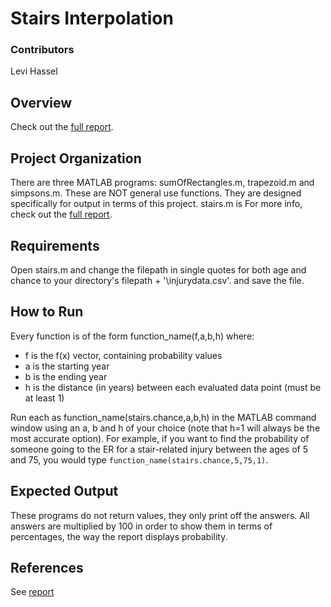 # Stairs Interpolation

### Contributors
Levi Hassel

## Overview
Check out the [full report](/report.pdf "Stair Injury Analysis Report").

## Project Organization
There are three MATLAB programs: sumOfRectangles.m, trapezoid.m and simpsons.m. These are NOT general use functions. They are designed specifically for output in terms of this project. stairs.m is For more info, check out the [full report](/report.pdf "Stair Injury Analysis Report").

## Requirements
Open stairs.m and change the filepath in single quotes for both age and chance to your directory's filepath + '\injurydata.csv'. and save the file.

## How to Run
Every function is of the form function_name(f,a,b,h) where:
 * f is the f(x) vector, containing probability values
 * a is the starting year
 * b is the ending year
 * h is the distance (in years) between each evaluated data point (must be at least 1)

Run each as function_name(stairs.chance,a,b,h) in the MATLAB command window using an a, b and h of your choice (note that h=1 will always be the most accurate option). For example, if you want to find the probability of someone going to the ER for a stair-related injury between the ages of 5 and 75, you would type `function_name(stairs.chance,5,75,1)`.

## Expected Output
These programs do not return values, they only print off the answers. All answers are multiplied by 100 in order to show them in terms of percentages, the way the report displays probability.

## References
See [report](/report.pdf "Stair Injury Analysis Report")